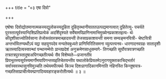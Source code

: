 +++
title = "०३ एषा दिवो"

+++

एषोषाः दिवोद्योतमानात्मकस्यद्युलोकस्यदुहिता दुहितृस्थानीयाततउत्पद्यमानत्वात् दुहितेत्यु- पचर्यते पुरस्तात्पूर्वस्यान्दिशिप्रतिप्रत्येकं अदर्शिदृश्यते सर्वेषामपिप्राणिनामाभिमुख्येनप्रकाशतइत्य- र्थः कीदृशीसाज्योतिर्वसाना तेजोरूपंवस्त्रमाच्छादयन्ती तेजसाप्रकाशयन्ती समना सम्यङ्मनयित्री- चेष्टयित्री अन्तर्भावितण्यर्थोऽयं यद्वा सहयुगपदेव मन्यतेवबुध्यते प्राणिभिरितिसमना व्युत्पत्त्यनव- धारणादनवग्रहः सातादृशीः ऋतस्यादित्यस्यपन्थां पन्थानम्मेरोः प्रान्तप्रदेशं अनुक्रमेणसाधुसम्यगे- तिगच्छति सूर्योयत्रयत्रगच्छति तत्रतत्रपुरस्तादुषाअपिगच्छतीत्यर्थः सैव विशॆष्यते—प्रजानतीव प्रियभूतस्यसूर्यस्यमार्गोमयापिगन्तव्यइतिचेतयन्तीव यथालोकेप्रियतमेऽनुरागयुक्ताकाचिद्भर्तारं सर्वास्ववस्थासुनविमुञ्चति तथेयमपीत्यर्थः किञ्च दिशःप्रागादिकानमिनाति नहिनस्ति किन्तूषायत्र- गच्छतिसाप्राचीत्येवम्प्रागादिव्यवहारङ्करोतीत्यर्थः ॥ ३ ॥